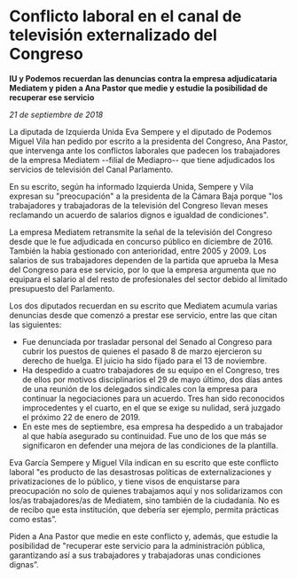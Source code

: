 # Conflicto laboral en el canal de televisión externalizado del Congreso

**IU y Podemos recuerdan las denuncias contra la empresa adjudicataria Mediatem y piden a Ana Pastor que medie y estudie la posibilidad de recuperar ese servicio**

*21 de septiembre de 2018*

La diputada de Izquierda Unida Eva Sempere y el diputado de Podemos Miguel Vila han pedido por escrito a la presidenta del Congreso, Ana Pastor, que intervenga ante los conflictos laborales que padecen los trabajadores de la empresa Mediatem --filial de Mediapro-- que tiene adjudicados los servicios de televisión del Canal Parlamento.

En su escrito, según ha informado Izquierda Unida, Sempere y Vila expresan su "preocupación" a la presidenta de la Cámara Baja porque "los trabajadores y trabajadoras de la televisión del Congreso llevan meses reclamando un acuerdo de salarios dignos e igualdad de condiciones".

La empresa Mediatem retransmite la señal de la televisión del Congreso desde que le fue adjudicada en concurso público en diciembre de 2016. También la había gestionado con anterioridad, entre 2005 y 2009. Los salarios de sus trabajadores dependen de la partida que aprueba la Mesa del Congreso para ese servicio, por lo que la empresa argumenta que no equipara el salario al del resto de profesionales del sector debido al limitado presupuesto del Parlamento.

Los dos diputados recuerdan en su escrito que Mediatem acumula varias denuncias desde que comenzó a prestar ese servicio, entre las que citan las siguientes:

- Fue denunciada por trasladar personal del Senado al Congreso para cubrir los puestos de quienes el pasado 8 de marzo ejercieron su derecho de huelga. El juicio ha sido fijado para el 13 de noviembre.
- Ha despedido a cuatro trabajadores de su equipo en el Congreso, tres de ellos por motivos disciplinarios el 29 de mayo último, dos días antes de una reunión de los delegados sindicales con la empresa para continuar la negociaciones para un acuerdo. Tres han sido reconocidos improcedentes y el cuarto, en el que se exige su nulidad, será juzgado el próximo 22 de enero de 2019.
- En este mes de septiembre, esa empresa ha despedido a un trabajador al que había asegurado su continuidad. Fue uno de los que más se significaron en defender una mejora de las condiciones de la plantilla.

Eva García Sempere y Miguel Vila indican en su escrito que este conflicto laboral "es producto de las desastrosas políticas de externalizaciones y privatizaciones de lo público, y tiene visos de enquistarse para preocupación no solo de quienes trabajamos aquí y nos solidarizamos con los/as trabajadores/as de Mediatem, sino también de la ciudadanía. No es de recibo que esta institución, que debería ser ejemplo, permita prácticas como estas”.

Piden a Ana Pastor que medie en este conflicto y, además, que estudie la posibilidad de "recuperar este servicio para la administración pública, garantizando así a sus trabajadores y trabajadoras unas condiciones dignas”.
